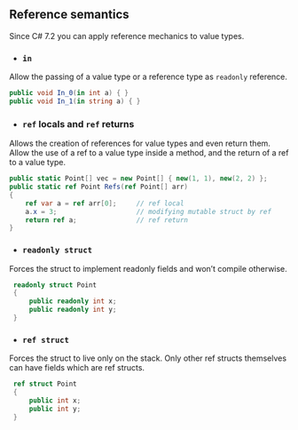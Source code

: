 ## Reference semantics

Since C# 7.2 you can apply reference mechanics to value types.

- ### `in`

Allow the passing of a value type or a reference type as `readonly` reference.

```cs
public void In_0(in int a) { }
public void In_1(in string a) { }
```
  
- ### `ref` locals and `ref` returns

Allows the creation of references for value types and even return them.
Allow the use of a ref to a value type inside a method, and the return of a ref to a value type.

```cs
public static Point[] vec = new Point[] { new(1, 1), new(2, 2) };
public static ref Point Refs(ref Point[] arr)
{
    ref var a = ref arr[0];     // ref local
    a.x = 3;                    // modifying mutable struct by ref
    return ref a;               // ref return
}
```

- ### `readonly struct`

Forces the struct to implement readonly fields and won’t compile otherwise.

```cs
 readonly struct Point
 {
     public readonly int x;
     public readonly int y;
 }
```

- ### `ref struct`

Forces the struct to live only on the stack. Only other ref structs themselves can have fields which are ref structs.

```cs
 ref struct Point
 {
     public int x;
     public int y;
 }
```